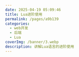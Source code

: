 ```yaml
---
date: 2025-04-19 05:09:46
title: Lua进阶使用
permalink: /pages/a9b139
categories:
  - web开发
  - 后端
  - Lua
coverImg: /banner/3.webp
description: 讲解Lua语言的进阶使用
---
```


